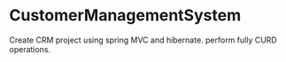 # CustomerManagementSystem
Create CRM project using spring MVC and hibernate. perform  fully CURD operations.  
